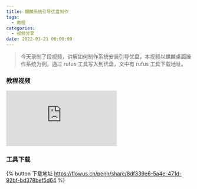 ```yaml
---
title: 麒麟系统引导优盘制作
tags:
  - 教程
categories:
  - 视频分享
date: 2022-03-21 00:00:00
---
```


> 今天录制了段视频，讲解如何制作系统安装引导优盘，本视频以麒麟桌面操作系统为例，通过 rufus 工具写入到优盘，文中有 rufus 工具下载地址。

<!-- more -->

### 教程视频

<iframe class="b-video" src="https://player.bilibili.com/player.html?bvid=BV1Cq4y147j6&page=1" scrolling="no" border="0" frameborder="no" framespacing="0" allowfullscreen="true"> </iframe>

### 工具下载

{% button 下载地址 https://flowus.cn/penn/share/8df339e6-5a4e-471d-92bf-bd378bef5d64 %}
